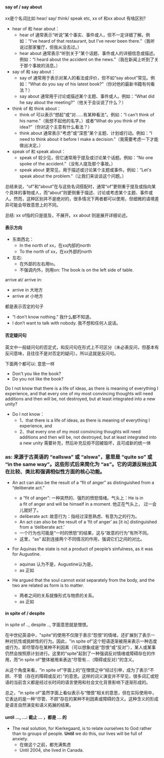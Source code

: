 #### say of / say about
xx是个名词比如 hear/ say/ think/ speak etc, xx of 和xx about 有啥区别? 
- hear of 和 hear about：
  - hear of 通常表示“听说”某个事实、事件或人，但不一定详细了解。例如：“I've heard of that restaurant, but I've never been there.”（我听说过那家餐厅，但我从没去过。）
  - hear about 通常表示“听到关于”某个话题、事件或人的详细信息或描述。例如：“I heard about the accident on the news.”（我在新闻上听到了关于那个事故的消息。）
- say of 和 say about：
  - say of 通常用于表示对某人的看法或评价，但不如“say about”常见。例如：“What do you say of his latest book?”（你对他的最新书籍有何看法？）
  - say about 通常用于讨论或描述某个主题、事件或人。例如：“What did he say about the meeting?”（他关于会议说了什么？）
- think of 和 think about：
  - think of 可以表示“想起”或“对……有某种看法”。例如：“I can't think of his name.”（我想不起他的名字。）或者“What do you think of the idea?”（你对这个主意有什么看法？）
  - think about 通常表示“考虑”或“深思”某个主题、计划或行动。例如：“I need to think about it before I make a decision.”（我需要考虑一下才能做出决定。）
- speak of 和 speak about：
  - speak of 较少见，但它通常用于提及或讨论某个话题。例如：“No one spoke of the accident.”（没有人提及那个事故。）
  - speak about 更常见，用于描述或讨论某个主题或事件。例如：“Let's speak about the problem.”（让我们来谈谈这个问题。）

总结来说，“of”和“about”在与这些名词搭配时，通常“of”更侧重于提及或指向某个具体的事物或人，而“about”则更侧重于描述、讨论或考虑某个主题、事件或人。然而，这种区别并不是绝对的，很多情况下两者都可以使用，但细微的语境差异可能会导致意思上的不同。

总结: xx of指的只是提及，不展开。xx about 则是展开详细论述。

#### 表示方向
- 东南西北：
  - In the north of xx，在xx内部的north
  - To the north of xx，在xx外部的north
- 左右:
  - 在外部的左右用to。
  - 不强调内外，则用on: The book is on the left side of table.

arrive at/ arrive in:
- arrive in 大地方
- arrive at 小地方

都是表示否定的句子
- “I don't know nothing.” 我什么都不知道。
- I don’t want to talk with nobody. 我不想和任何人说话。
 
#### 否定疑问句
英文中一般疑问句的否定式，和反问句在形式上不可区分（未必表反问，但基本有反问意味，且往往不是对否定的疑问）。所以这就是反问句。

下面两个都可以: 意思一样
- Don't you like the book? 
- Do you not like the book?

Do I not know that there is a life of ideas, as there is meaning of everything I experience, and that every one of my most convincing thoughts will need additions and then will be, not destroyed, but at least integrated into a new unity? 
- Do I not know：
   - 1、that there is a life of ideas, as there is meaning of everything I experience, and 
   - 2、that every one of my most convincing thoughts will need additions and then will be, not destroyed, but at least integrated into a new unity 需要补充，然后补充后拒不回被毁坏，且可成新的统一体

### as: 来源于古英语的 “eallswa” 或 “alswa”，意思是 “quite so” 或 “in the same way”。这些形式后来简化为 “as”。它的词源反映出其在比较、类比和强调相似性方面的核心功能。

- An act can also be the result of a “fit of anger” as distinguished from a “deliberate act.”
  - a “fit of anger”: 一种突然的、强烈的愤怒情绪。气头上：He is in a fit of anger and will be himself in a moment. 他正在气头上， 过一会儿就好了。
  - deliberate act: 故意行为：指经过深思熟虑、有意为之的行为。
  - An act can also be the result of a ‘fit of anger’ as [it is] distinguished from a ‘deliberate act.’
  - 一个行为也可能是“一时的愤怒”的结果，这与“故意的行为”有所不同。
  - 这里，“as” 起到连接两个不同情况的作用，强调它们之间的对比。

- For Aquinas the state is not a product of people’s sinfulness, as it was for Augustine. 
  - aquinas 认为不是，Augustine认为是。
  - as 正如

- He argued that the soul cannot exist separately from the body, and the two are related as form is to matter. 
  - 两者之间的关系就像形式与物质的关系。
  - as 正如

#### in spite of / despite
in spite of .., despite .., 字面意思就是憎恨。

在中世纪英语中，"spite"的使用不仅限于表示“怨恨”的情绪，还扩展到了表示一种对抗性或挑衅性的行为。因此，"in spite of"这个短语逐渐被用来表示一种态度或行为，即尽管存在某种不利因素（可以想象成是“怨恨”或“反对”），某人或某事仍然会按照原计划进行。这里的“spite”起到了一种强调反对情绪或障碍存在的作用，而“in spite of”整体被用来表达“尽管有…（障碍或反对）”的含义。

从这个角度来看，“in spite of”字面上的“在憎恨之中”经过引申，成为了表示“不顾、不管（存在的障碍或反对）”的意思。这样的词义演变并不罕见，很多词汇或短语的当前含义都是经过长时间的语言使用和社会文化背景影响下逐渐形成的。

总之，“in spite of”虽然字面上看似表示与“憎恨”相关的意思，但在实际使用中，它表达的是一种“尽管、不顾”存在的某种不利因素或障碍的含义。这种含义的形成是语言自然演变和语义拓展的结果。

#### until ..., ...: 截止 ... ，都是 ... 的
- The real solution, for Kierkegaard, is to relate ourselves to God rather than to groups of people. **Until** we do this, our lives will be full of anxiety.
  - 在做这个之前，都充满焦虑
  - Until 2004, she lived in Canada.


